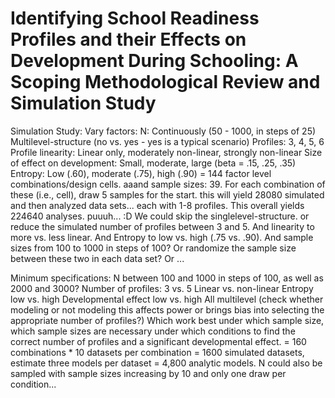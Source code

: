 # Identifying School Readiness Profiles and their Effects on Development During Schooling: A Scoping Methodological Review and Simulation Study

Simulation Study:
Vary factors:
N: Continuously (50 - 1000, in steps of 25)
Multilevel-structure (no vs. yes - yes is a typical scenario)
Profiles: 3, 4, 5, 6
Profile linearity: Linear only, moderately non-linear, strongly non-linear
Size of effect on development:
Small, moderate, large (beta = .15, .25, .35)
Entropy:
Low (.60), moderate (.75), high (.90)
= 144 factor level combinations/design cells.
aaand sample sizes: 39. For each combination of these (i.e., cell), draw 5 samples for the start.
this will yield 28080 simulated and then analyzed data sets...
each with 1-8 profiles. This overall yields 224640 analyses. puuuh... :D
We could skip the singlelevel-structure. or reduce the simulated number of profiles between 3 and 5. And linearity to more vs. less linear. And Entropy to low vs. high (.75 vs. .90). And sample sizes from 100 to 1000 in steps of 100? Or randomize the sample size between these two in each data set? Or ...

Minimum specifications:
N between 100 and 1000 in steps of 100, as well as 2000 and 3000?
Number of profiles: 3 vs. 5
Linear vs. non-linear
Entropy low vs. high
Developmental effect low vs. high
All multilevel (check whether modeling or not modeling this affects power or brings bias into selecting the appropriate number of profiles?)
Which work best under which sample size, which sample sizes are necessary under which conditions to find the correct number of profiles and a significant developmental effect.
= 160 combinations * 10 datasets per combination = 1600 simulated datasets, estimate three models per dataset = 4,800 analytic models.
N could also be sampled with sample sizes increasing by 10 and only one draw per condition...

